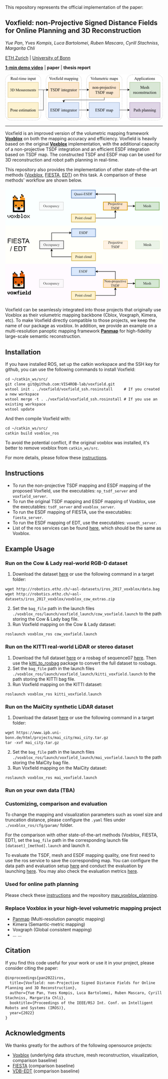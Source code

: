 This repository represents the official implementation of the paper:

## Voxfield: non-Projective Signed Distance Fields for Online Planning and 3D Reconstruction

*Yue Pan*, *Yves Kompis*, *Luca Bartolomei*, *Ruben Mascaro*, *Cyrill Stachniss*, *Margarita Chli*

[ETH Zurich](https://v4rl.ethz.ch/) | [University of Bonn](https://www.ipb.uni-bonn.de/)

[**1-min demo video**](https://www.youtube.com/watch?v=QbH1aT3zAvs&feature=youtu.be) | **paper** | **thesis report**


![Pipeline](./docs/assets/pipeline-voxfield.png)

---

Voxfield is an improved version of the volumetric mapping framework [**Voxblox**](https://github.com/ethz-asl/voxblox) on both the mapping accuracy and efficiency. 
Voxfield is heavily based on the original [**Voxblox**](https://github.com/ethz-asl/voxblox) implementation, with the additional capacity of a non-projective TSDF integration and an efficient ESDF integration based on TSDF map. The constructed TSDF and ESDF map can be used for 3D reconstruction and robot path planning in real-time.

This repository also provides the implementation of other state-of-the-art methods ([Voxblox](https://arxiv.org/abs/1611.03631), [FIESTA](https://arxiv.org/abs/1903.02144), [EDT](https://arxiv.org/abs/2105.04419)) on this task. A comparison of these methods' workflow are shown below.

![Pipeline](./docs/assets/comparison.png)

Voxfield can be seamlessly integrated into those projects that originally use Voxblox as their volumetric mapping backbone (Cblox, Voxgraph, Kimera, etc). To make Voxfield directly compatible to those projects, we keep the name of our package as voxblox. In addition, we provide an example on a multi-resolution panoptic mapping framework [**Panmap**](https://github.com/VIS4ROB-lab/voxfield-panmap) for high-fidelity large-scale semantic reconstruction. 


## Installation

If you have installed ROS, set up the catkin workspace and the SSH key for github, you can use the following commands to install Voxfield:

```
cd ~/catkin_ws/src/
git clone git@github.com:VIS4ROB-lab/voxfield.git
wstool init . ./voxfield/voxfield_ssh.rosinstall     # If you created a new workspace
wstool merge -t . ./voxfield/voxfield_ssh.rosinstall # If you use an existing workspace
wstool update
```

And then compile Voxfield with:

```
cd ~/catkin_ws/src/
catkin build voxblox_ros
```

To avoid the potential conflict, if the original voxblox was installed, it's better to remove voxblox from `catkin_ws/src`.

For more details, please follow these [instructions](https://voxblox.readthedocs.io/en/latest/pages/Installation.html).

## Instructions

- To run the non-projective TSDF mapping and ESDF mapping of the proposed Voxfield, use the executables: ```np_tsdf_server``` and ```voxfield_server```. 
- To run the original TSDF mapping and ESDF mapping of Voxblox, use the executables: ```tsdf_server``` and ```voxblox_server```. 
- To run the ESDF mapping of FIESTA, use the executables: ```fiesta_server```.
- To run the ESDF mapping of EDT, use the executables: ```voxedt_server```.
- List of the ros services can be found [here](https://voxblox.readthedocs.io/en/latest/pages/The-Voxblox-Node.html), which should be the same as Voxblox.

## Example Usage

### Run on the Cow & Lady real-world RGB-D dataset

1. Download the dataset [here](https://projects.asl.ethz.ch/datasets/doku.php?id=iros2017) or use the following command in a target folder:

```
wget http://robotics.ethz.ch/~asl-datasets/iros_2017_voxblox/data.bag
wget http://robotics.ethz.ch/~asl-datasets/iros_2017_voxblox/voxblox_cow_extras.zip
```

2. Set the `bag_file` path in the launch files `./voxblox_ros/launch/voxfield_launch/cow_voxfield.launch` to the path storing the Cow & Lady bag file.
3. Run Voxfield mapping on the Cow & Lady dataset:

```
roslaunch voxblox_ros cow_voxfield.launch
```

### Run on the KITTI real-world LiDAR or stereo dataset

1. Download the full dataset [here](http://www.cvlibs.net/datasets/kitti/eval_odometry.php) or a rosbag of sequence07 [here](https://drive.google.com/file/d/1_qUfwUw88rEKitUpt1kjswv7Cv4GPs0b/view).
   Then use the [kitti_to_rosbag](https://github.com/ethz-asl/kitti_to_rosbag) package to convert the full dataset to rosbags.
2. Set the `bag_file` path in the launch files `./voxblox_ros/launch/voxfield_launch/kitti_voxfield.launch` to the path storing the KITTI bag file.
3. Run Voxfield mapping on the KITTI dataset:

```
roslaunch voxblox_ros kitti_voxfield.launch
```

### Run on the MaiCity synthetic LiDAR dataset

1. Download the dataset [here](https://www.ipb.uni-bonn.de/data/mai-city-dataset/) or use the following command in a target folder:

```
wget https://www.ipb.uni-bonn.de/html/projects/mai_city/mai_city.tar.gz
tar -xvf mai_city.tar.gz
```

2. Set the `bag_file` path in the launch files `./voxblox_ros/launch/voxfield_launch/mai_voxfield.launch` to the path storing the MaiCity bag file.
3. Run Voxfield mapping on the MaiCity dataset:

```
roslaunch voxblox_ros mai_voxfield.launch
```

### Run on your own data (TBA)

### Customizing, comparison and evaluation

To change the mapping and visualization parameters such as voxel size and truncation distance, please configure the `.yaml` files under `./voxblox_ros/cfg/param/` folder.

For the comparison with other state-of-the-art methods (Voxblox, FIESTA, EDT), set the `bag_file` path in the corresponding launch file `[dataset]_[method].launch` and launch it.

To evaluate the TSDF, mesh and ESDF mapping quality, one first need to use the ros service to save the corresponding map. You can configure the data path and evaluation setup [here](https://github.com/VIS4ROB-lab/voxfield-panmap/blob/master/panoptic_mapping_utils/config/evaluate_config.yaml) and conduct the evaluation by launching [here](https://github.com/VIS4ROB-lab/voxfield-panmap/blob/master/panoptic_mapping_utils/launch/evaluate_panmap.launch). You may also check the evaluation metrics [here](https://github.com/VIS4ROB-lab/voxfield-panmap/blob/master/panoptic_mapping_utils/src/evaluation/map_evaluator.cpp).

### Used for online path planning

Please check these [instructions](https://voxblox.readthedocs.io/en/latest/pages/Using-Voxblox-for-Planning.html) and the repository [mav_voxblox_planning](https://github.com/ethz-asl/mav_voxblox_planning).

### Replace Voxblox in your high-level volumetric mapping project

- [Panmap](https://github.com/VIS4ROB-lab/voxfield-panmap) (Multi-resolution panoptic mapping)
- Kimera (Semantic-metric mapping)
- Voxgraph (Global consistent mapping)
- ... ...

## Citation

If you find this code useful for your work or use it in your project, please consider citing the paper:

```
@inproceedings{pan2022iros,
  title={Voxfield: non-Projective Signed Distance Fields for Online Planning and 3D Reconstruction},
  author={Yue Pan, Yves Kompis, Luca Bartolomei, Ruben Mascaro, Cyrill Stachniss, Margarita Chli},
  booktitle={Proceedings of the IEEE/RSJ Int. Conf. on Intelligent Robots and Systems (IROS)},
  year={2022}
}
```

## Acknowledgments

We thanks greatly for the authors of the following opensource projects: 

- [Voxblox](https://github.com/ethz-asl/voxblox) (underlying data structure, mesh reconstruction, visualization, comparison baseline)
- [FIESTA](https://github.com/HKUST-Aerial-Robotics/FIESTA) (comparison baseline)
- [VDB-EDT](https://github.com/zhudelong/VDB-EDT) (comparison baseline)